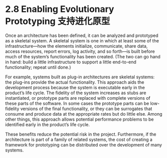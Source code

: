 2.8 Enabling Evolutionary Prototyping 支持进化原型
===

Once an architecture has been defined, it can be analyzed and prototyped as a skeletal system. A skeletal system is one in which at least some of the infrastructure—how the elements initialize, communicate, share data, access resources, report errors, log activity, and so forth—is built before much of the system’s functionality has been created. (The two can go hand in hand: build a little infrastructure to support a little end-to-end functionality; repeat until done.)

For example, systems built as plug-in architectures are skeletal systems: the plug-ins provide the actual functionality. This approach aids the development process because the system is executable early in the product’s life cycle. The fidelity of the system increases as stubs are instantiated, or prototype parts are replaced with complete versions of these parts of the software. In some cases the prototype parts can be low-fidelity versions of the final functionality, or they can be surrogates that consume and produce data at the appropriate rates but do little else. Among other things, this approach allows potential performance problems to be identified early in the product’s life cycle.

These benefits reduce the potential risk in the project. Furthermore, if the architecture is part of a family of related systems, the cost of creating a framework for prototyping can be distributed over the development of many systems.